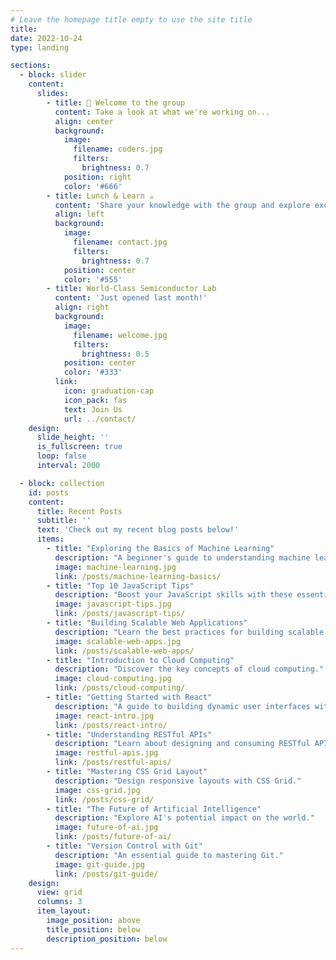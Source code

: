 ```yaml
---
# Leave the homepage title empty to use the site title
title:
date: 2022-10-24
type: landing

sections:
  - block: slider
    content:
      slides:
        - title: 👋 Welcome to the group
          content: Take a look at what we're working on...
          align: center
          background:
            image:
              filename: coders.jpg
              filters:
                brightness: 0.7
            position: right
            color: '#666'
        - title: Lunch & Learn ☕️
          content: 'Share your knowledge with the group and explore exciting new topics together!'
          align: left
          background:
            image:
              filename: contact.jpg
              filters:
                brightness: 0.7
            position: center
            color: '#555'
        - title: World-Class Semiconductor Lab
          content: 'Just opened last month!'
          align: right
          background:
            image:
              filename: welcome.jpg
              filters:
                brightness: 0.5
            position: center
            color: '#333'
          link:
            icon: graduation-cap
            icon_pack: fas
            text: Join Us
            url: ../contact/
    design:
      slide_height: ''
      is_fullscreen: true
      loop: false
      interval: 2000

  - block: collection
    id: posts
    content:
      title: Recent Posts
      subtitle: ''
      text: 'Check out my recent blog posts below!'
      items:
        - title: "Exploring the Basics of Machine Learning"
          description: "A beginner's guide to understanding machine learning concepts."
          image: machine-learning.jpg
          link: /posts/machine-learning-basics/
        - title: "Top 10 JavaScript Tips"
          description: "Boost your JavaScript skills with these essential tips."
          image: javascript-tips.jpg
          link: /posts/javascript-tips/
        - title: "Building Scalable Web Applications"
          description: "Learn the best practices for building scalable applications."
          image: scalable-web-apps.jpg
          link: /posts/scalable-web-apps/
        - title: "Introduction to Cloud Computing"
          description: "Discover the key concepts of cloud computing."
          image: cloud-computing.jpg
          link: /posts/cloud-computing/
        - title: "Getting Started with React"
          description: "A guide to building dynamic user interfaces with React."
          image: react-intro.jpg
          link: /posts/react-intro/
        - title: "Understanding RESTful APIs"
          description: "Learn about designing and consuming RESTful APIs."
          image: restful-apis.jpg
          link: /posts/restful-apis/
        - title: "Mastering CSS Grid Layout"
          description: "Design responsive layouts with CSS Grid."
          image: css-grid.jpg
          link: /posts/css-grid/
        - title: "The Future of Artificial Intelligence"
          description: "Explore AI's potential impact on the world."
          image: future-of-ai.jpg
          link: /posts/future-of-ai/
        - title: "Version Control with Git"
          description: "An essential guide to mastering Git."
          image: git-guide.jpg
          link: /posts/git-guide/
    design:
      view: grid
      columns: 3
      item_layout:
        image_position: above
        title_position: below
        description_position: below
---
```

